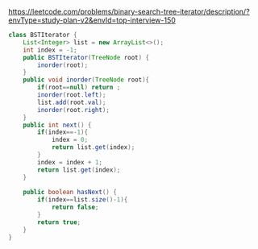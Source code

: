 https://leetcode.com/problems/binary-search-tree-iterator/description/?envType=study-plan-v2&envId=top-interview-150
```java
class BSTIterator {
    List<Integer> list = new ArrayList<>();
    int index = -1;
    public BSTIterator(TreeNode root) {
        inorder(root);
    }
    public void inorder(TreeNode root){
        if(root==null) return ;
        inorder(root.left);
        list.add(root.val);
        inorder(root.right);
    }
    public int next() {
        if(index==-1){
            index = 0;
            return list.get(index);
        }
        index = index + 1;
        return list.get(index);
    }
    
    public boolean hasNext() {
        if(index==list.size()-1){
            return false;
        }
        return true;
    }
}
